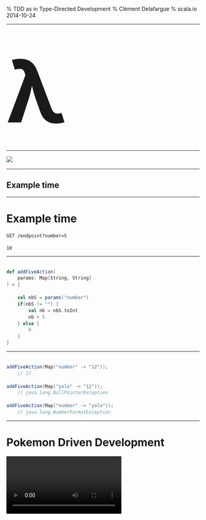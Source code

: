 % TDD as in Type-Directed Development
% Clément Delafargue
% scala.io 2014-10-24

-------------------------------------------

# <span style="font-size: 8em;">λ</span>

-------------------------------------------

![](/Users/clementd/Projects/perso/gifs/forrest.jpg)

-------------------------------------------

## Example time

-------------------------------------------

# Example time

```
GET /endpoint?number=5

10
```

-------------------------------------------

```scala

def addFiveAction(
    params: Map[String, String]
) = {

    val nbS = params("number")
    if(nbS != "") {
        val nb = nbS.toInt
        nb + 5
    } else {
        0
    }
}

```

-------------------------------------------

```scala

addFiveAction(Map("number" -> "12"));
    // 17

addFiveAction(Map("yolo" -> "12"));
    // java.lang.NullPointerException

addFiveAction(Map("number" -> "yolo"));
    // java.lang.NumberFormatException

```

-------------------------------------------

# Pokemon Driven Development
<video src="/Users/clementd/Projects/perso/gifs/cat-clothes.webm" autoplay loop/>

-------------------------------------------

<div style="font-size: 0.8em;">

```scala

def addFiveAction(
  params: Map[String, String]) = {
    val nbS = params("number")

    if(nbS != null) {
        if(!nbS != "") {
            try {
                val nb = nbS.toInt
                nb + 5
            } catch {
                case e: NumberFormatException e => 0
            }
        }
    } else {
        0
    }
}

```
</div>

-------------------------------------------

## De plous en plous difficile

-------------------------------------------

# De plous en plous difficile

```
GET /endoint?n1=20&n2=22

42
```

-------------------------------------------

<div style="font-size: 0.5em;">

```scala

def addNumbersAction(
  params: Map[String, String]) = {
    val nbS1 = params("n1");
    val nbS2 = params("n2");

    if(nbS1 != null) {
        if(!nbS1 != "") {
            try {
                val nb1 = nbS1.toInt
                if(nbS2 != null) {
                    if(!nbS2 != "") {
                        try {
                            val nb2 = nbS2.toInt
                            nbS1 + nbS2
                        } catch {
                            case e: NumberFormatException => 0
                        }
                    }
                }
            } catch {
                case e: NumberFormatException => 0
            }
        }
    } else {
        0
    }
}

```
</div>

-------------------------------------------

![](assets/carrie.jpg)

-------------------------------------------

## Thinking with types

-------------------------------------------

## From a map, I can get a value…

-------------------------------------------

## `maybe`

-------------------------------------------

```scala
def getKeyAt(
    values: Map[String,String],
    key: String
): MaybeString
```

-------------------------------------------

## From a string, I can get an int…

-------------------------------------------

## `maybe`

-------------------------------------------

```scala
def parseInt(
    str: String
): MaybeInt
```
-------------------------------------------

![](assets/option.png)

-------------------------------------------


```scala

def parseInt(str: String):
  Option[Int]

map[A,B]#get(key: A): Option[B]
```

-------------------------------------------

```scala
def getInt(
    index: String,
    vals: Map[String, String]
): Option[Int]
```

-------------------------------------------

![](assets/flatmap.png)

-------------------------------------------

<div style="font-size: 0.9em;">
```scala
def addNumbersAction(
  params: Map[String, String]
): Int = {
    val i1 = getInt("n1", params)
    val i2 = getInt("n2", params)
    i1.getOrElse(0) + i2.getOrElse(0)
}

```

</div>

-------------------------------------------

<div style="font-size: 0.5em;">

```scala

def addNumbersAction(
  params: Map[String, String]) = {
    val nbS1 = params("n1");
    val nbS2 = params("n2");

    if(nbS1 != null) {
        if(!nbS1 != "") {
            try {
                val nb1 = nbS1.toInt
                if(nbS2 != null) {
                    if(!nbS2 != "") {
                        try {
                            val nb2 = nbS2.toInt
                            nbS1 + nbS2
                        } catch {
                            case e: NumberFormatException => 0
                        }
                    }
                }
            } catch {
                case e: NumberFormatException => 0
            }
        }
    } else {
        0
    }
}

```
</div>

-------------------------------------------

<video src="/Users/clementd/Projects/perso/gifs/computer-ok.webm" autoplay loop/>

-------------------------------------------

## Correct…

-------------------------------------------

## By construction

-------------------------------------------

<video src="/Users/clementd/Projects/perso/gifs/computer-no.webm" autoplay loop/>

-------------------------------------------

## Why not tests?

-------------------------------------------

## Why not <i>only</i> tests?

-------------------------------------------

# <span style="font-size: 5.5em;">∃</span><br>« there exists »

-------------------------------------------

## `Int -> Int`

-------------------------------------------

## `2`<sup>`32`</sup>

-------------------------------------------

## `2`<sup>`64`</sup>

-------------------------------------------

## `String -> String`

-------------------------------------------

## `∞`

-------------------------------------------

## `∞` (ish)

-------------------------------------------

# <span style="font-size: 5.5em;">∀</span><br>« for all »

-------------------------------------------

## Type &hArr; Property

-------------------------------------------

## Program &hArr; Proof

-------------------------------------------

## provably > probably

-------------------------------------------

## Expressive type systems

-------------------------------------------

## Everything is an expression

-------------------------------------------

## Typed Control structures

-------------------------------------------

# Homogeneous branches

```scala




val myValue = if(expression) {
  "if true"
} else {
  "if false"
}
```

-------------------------------------------

# Typed loops

```scala



val myList =
  for(x <- xs)
  yield x * 2
```

-------------------------------------------

# Avoid stupid mistakes

```c



if(error)
  goto fail;
  goto fail;
```

-------------------------------------------

## Maybe

-------------------------------------------

## NonEmptyList

-------------------------------------------

## Validation

-------------------------------------------

## `newtype` + smart constructors

-------------------------------------------

## tagged types

-------------------------------------------

```scala
sealed trait Meter
sealed trait Mile

type RegularLength = Int @@ Meter
type ImperialGobbledygook = Int @@ Mile


val marsProbeAltitude: RegularLength = …
```

-------------------------------------------

## Memory management

-------------------------------------------

## Resource management

-------------------------------------------

## Parametricity

-------------------------------------------

## Parametricity<br>(aka generics)

-------------------------------------------

# Ignorance is bliss

<video src="/Users/clementd/Projects/perso/gifs/i-dont-care.webm" autoplay loop/>

-------------------------------------------

# Parametricity

```scala


def f(
    x: A
): A

```

-------------------------------------------

# Parametricity

```scala


def compose[A,B,C](
    g: (B => C),
    f: (A => B)
): (A => C)

```

-------------------------------------------

# Parametricity

```scala


def reverse[A](
    xs: List[A]
): List[A]

```

-------------------------------------------

## `reverse(Nil) == Nil`

-------------------------------------------

## `reverse(xs).contains(a)`<br>`=>`<br>`xs.contains(a)`

-------------------------------------------

## Theorems for free
<video src="/Users/clementd/Projects/perso/gifs/money.webm" autoplay loop/>

-------------------------------------------

```scala
trait List[A] {
    def filter(p: A => Boolean): List[A]

    def map[B](f: A => B): List[B]
}

l.filter(compose(p,f)).map(f) ==
l.map(f).filter(p)
```

-------------------------------------------

## Discipline

-------------------------------------------

# no `null`s
<video src="/Users/clementd/Projects/perso/gifs/bang-boom.webm" autoplay loop/>

-------------------------------------------

## `Type <=> Property`

-------------------------------------------

## `null` can inhabit any type

-------------------------------------------

## `null` can prove every property

-------------------------------------------

## No exceptions

-------------------------------------------

# no reflection

<video src="/Users/clementd/Projects/perso/gifs/bicycle-gorilla.webm" autoplay loop/>

-------------------------------------------

## Reflection breaks blissful ignorance

-------------------------------------------

# Reflection

```scala


def f[A](x: A): String
```

-------------------------------------------

```scala
def f[A](x: A): String =

x match {
  case v: String => v
  case v: Int => "int"
  case _ => "whatever"
}
```

-------------------------------------------

# no `toString` / `equals` / `hashCode`
<video src="/Users/clementd/Projects/perso/gifs/driving-fail.webm" autoplay loop/>

-------------------------------------------

```scala
def f[A](x: A): String =
x.toString
```

-------------------------------------------

# Side effects
<video src="/Users/clementd/Projects/perso/gifs/sam-sad.webm" autoplay loop/>

-------------------------------------------

```scala
def f[A](x: A): String = {
  donaldTrump.sendTweet()
  launchBallisticMissile()

  System.getenv("JAVA_HOME")
}
```

-------------------------------------------

## Fast and loose reasoning is morally correct

-------------------------------------------

## <i>Type</i>-Directed Development

-------------------------------------------

## Not a silver bullet

-------------------------------------------

## Just helpful

-------------------------------------------

## Confidence

-------------------------------------------

# Modular thinking

<video src="/Users/clementd/Projects/perso/gifs/bunny-nom.webm" autoplay loop/>

-------------------------------------------

## Not just about safety

-------------------------------------------

## Types help with structure

-------------------------------------------

## Ensure consistency, step by step

-------------------------------------------

```scala
def myMethod(a: Input): Output = ???

def myOtherMethod(
  a: List[Input]
): List[Output] = {

  a.map(myMethod)

}
```

-------------------------------------------

## Type check `/=`Compilation

# Hole-Driven-Development

<video src="/Users/clementd/Projects/perso/gifs/abyss.webm" autoplay loop/>

-------------------------------------------

```scala
case object Hole

def compose[A,B,C](
    g: (B => C),
    f: (A => B)
): (A => C) = Hole
```

Hole has type `A => C`

-------------------------------------------

```scala

def compose[A,B,C](
    g: (B => C),
    f: (A => B)
): (A => C) = (x: A) => Hole
```

`x` has type `A`  
Hole has type `C`

-------------------------------------------

```scala
def compose[A,B,C](
    g: (B => C),
    f: (A => B)
): (A => C) = (x: A) => g(Hole)
```

`X` has type `A`  
Hole has type `B`

-------------------------------------------

```scala
def compose[A,B,C](
    g: (B => C),
    f: (A => B)
): (A => C) = (x: A) => g(f(Hole))
```

`x` has type `A`  
Hole has type `A`  
`Hole = x`

-------------------------------------------

```scala

def compose[A,B,C](
    g: (B => C),
    f: (A => B)
): (A => C) = (x: A) => g(f(x))

```

-------------------------------------------

## Test-driven development

-------------------------------------------

## Red / Green / Refactor

-------------------------------------------

## Type / Define / Refine

-------------------------------------------

## Types make communication easy

-------------------------------------------

## With machines

-------------------------------------------

## Type checking

-------------------------------------------

# Tooling

<video src="/Users/clementd/Projects/perso/gifs/hammer.webm" autoplay loop/>

-------------------------------------------

<div style="background-color: blue; width: 100%; height: 100%">
<h3><span style="font-family: 'Comic Sans MS'; color: yellow;">Haskell type syntax</span></h3>
</div>

-------------------------------------------

## `a -> a`

-------------------------------------------

## `Int -> Int`

-------------------------------------------

## `a -> b -> a`

-------------------------------------------

## `(a, b) -> a`

-------------------------------------------

## `a -> (b -> a)`

-------------------------------------------

## `(Ord a) => [a] -> [a]`

-------------------------------------------

## Intent

-------------------------------------------

# Hoogle <3 <3

<http://www.haskell.org/hoogle>

-------------------------------------------

## Remove duplicates

-------------------------------------------

## `Eq a => [a] -> [a]`

-------------------------------------------

<video src="./assets/hoogle1.webm" autoplay loop/>

-------------------------------------------

## `[Maybe a] -> Maybe [a]`

-------------------------------------------

<video src="./assets/hoogle2.webm" autoplay loop/>

-------------------------------------------

## With humans

-------------------------------------------

## Types can't always prove everything

-------------------------------------------

## And that's ok

-------------------------------------------

```scala
def reverse[A](
    xs: List[A]
): List[A]
```

-------------------------------------------

<div style="font-size: 1.2em;">

```scala

def reverseProp[A: Equal](
  xs: List[A],
  ys: List[A]
) = {

    reverse(xs ++ ys) ==
    reverse(ys) ++ reverse(xs)
}
```

</div>

-------------------------------------------

<div style="font-size: 1.2em;">

```scala

def reverseProp2[A: Equal](
  xs: List[A]
) = {

    reverse(xs).length ==
    xs.length
}
```

</div>

-------------------------------------------

## Property-based reasoning

-------------------------------------------

# <span style="font-size: 5.5em;">∀</span>(ish)

-------------------------------------------

## Perfect for edge cases

-------------------------------------------

## Test the specification

-------------------------------------------

Types *then*

Property-based tests *then*

Unit tests

-------------------------------------------

![](./assets/pyramid.png)

-------------------------------------------

## Lay out the function types

-------------------------------------------

## Write property-based tests

-------------------------------------------

## Operations + laws

-------------------------------------------

## (aka algebra)

-------------------------------------------

## Figure out data structures

-------------------------------------------

## Implement

-------------------------------------------

## Unit test for regressions

-------------------------------------------

## Recap

-------------------------------------------

## Safety feature

-------------------------------------------

## High-level reasonning tool

-------------------------------------------

## Communication tool

-------------------------------------------

## So let's use them!

-------------------------------------------

# Read this

- [TAPL](http://www.cis.upenn.edu/~bcpierce/tapl/)
- [PFPL](http://www.cs.cmu.edu/~rwh/plbook/book.pdf)

-------------------------------------------

# Read this

- [FP in Scala (aka the Red Book)](http://manning.com/bjarnason)

-------------------------------------------

# Read this

- [Functional and Reactive Domain Modelling](http://manning.com/ghosh2/)

-------------------------------------------

# Read this

- [Type Driven Development with Idris](https://www.manning.com/books/type-driven-development-with-idris)

-------------------------------------------

## Try Rust

-------------------------------------------

## Try Idris

-------------------------------------------
 
- [\@clementd](https://twitter.com/clementd)
- [cltdl.fr/me](https://cltdl.fr/me)
